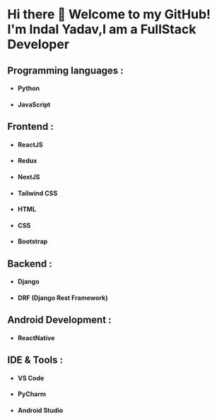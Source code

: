 # Hi there 👋 Welcome to my GitHub! I'm Indal Yadav,I am a FullStack Developer
## Programming languages :
  - #### Python
 - #### JavaScript
## Frontend :
 - #### ReactJS
 - #### Redux
 - #### NextJS
 - #### Tailwind CSS
 - #### HTML
 - #### CSS
 - #### Bootstrap
## Backend :
 - #### Django
 - #### DRF (Django Rest Framework)
## Android Development :
  - #### ReactNative

## IDE & Tools :
 - #### VS Code
 - #### PyCharm
 - #### Android Studio
